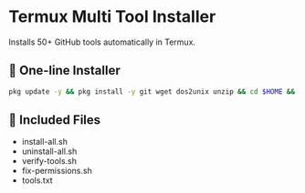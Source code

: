 # Termux Multi Tool Installer

Installs 50+ GitHub tools automatically in Termux.

## 🚀 One-line Installer

```bash
pkg update -y && pkg install -y git wget dos2unix unzip && cd $HOME && wget [your-link] && unzip termux-multi-tool-github-upload.zip && cd termux-multi-tool-github-upload && bash fix-permissions.sh && bash install-all.sh
```

## 📄 Included Files
- install-all.sh
- uninstall-all.sh
- verify-tools.sh
- fix-permissions.sh
- tools.txt
